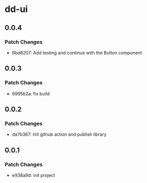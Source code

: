 # dd-ui

## 0.0.4

### Patch Changes

- 6bd8207: Add testing and continue with the Button component

## 0.0.3

### Patch Changes

- 6995b2a: fix build

## 0.0.2

### Patch Changes

- da7b367: init github action and publish library

## 0.0.1

### Patch Changes

- e938a9d: init project
